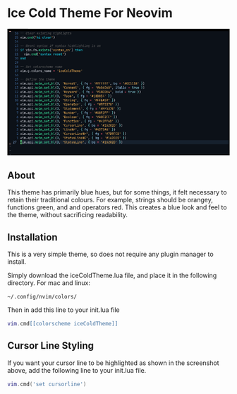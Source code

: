 # Ice Cold Theme For Neovim
![screenshot of theme](images/screenshot.png)
## About
This theme has primarily blue hues, but for some things, it felt necessary to retain their traditional colours. For example, strings should be orangey, functions green, and and operators red. This creates a blue look and feel to the theme, without sacrificing readability.
## Installation
This is a very simple theme, so does not require any plugin manager to install.

Simply download the iceColdTheme.lua file, and place it in the following directory.
For mac and linux:
```
~/.config/nvim/colors/
```

Then in add this line to your init.lua file

```.lua
vim.cmd[[colorscheme iceColdTheme]]
```

## Cursor Line Styling
If you want your cursor line to be highlighted as shown in the screenshot above, add the following line to your init.lua file.

```.lua
vim.cmd('set cursorline')
```
